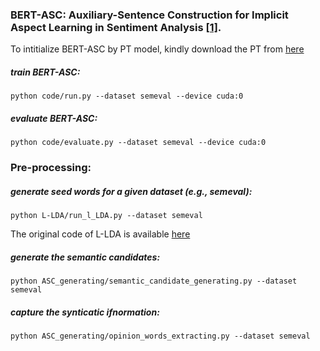 ### BERT-ASC: Auxiliary-Sentence Construction for Implicit Aspect Learning in Sentiment Analysis [[1]](https://arxiv.org/abs/2203.11702). 

To intitialize BERT-ASC by PT model, kindly download the PT from  [here](https://drive.google.com/file/d/11pceo04PfR6W75DPCPBgZIdBxG6HP8RR/view?usp=sharing)


##### train BERT-ASC: 
	python code/run.py --dataset semeval --device cuda:0
	
##### evaluate BERT-ASC: 
	python code/evaluate.py --dataset semeval --device cuda:0
  
  
### Pre-processing:
##### generate seed words for a given dataset (e.g., semeval): 
	python L-LDA/run_l_LDA.py --dataset semeval
The original code of L-LDA is available [here](https://github.com/JoeZJH/Labeled-LDA-Python) 
##### generate  the semantic candidates: 
	python ASC_generating/semantic_candidate_generating.py --dataset semeval

##### capture the synticatic ifnormation: 
	python ASC_generating/opinion_words_extracting.py --dataset semeval
